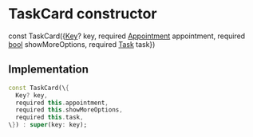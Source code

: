 


# TaskCard constructor






const
TaskCard(\{[Key](https:api.flutter.dev/flutter/foundation/Key-class.html)? key, required [Appointment](https:pub.dev/documentation/syncfusion_flutter_calendar/20.4.54/calendar/Appointment-class.html) appointment, required [bool](https:api.flutter.dev/flutter/dart-core/bool-class.html) showMoreOptions, required [Task](../../models_task_task_model/Task-class.md) task\})





## Implementation

```dart
const TaskCard(\{
  Key? key,
  required this.appointment,
  required this.showMoreOptions,
  required this.task,
\}) : super(key: key);
```







